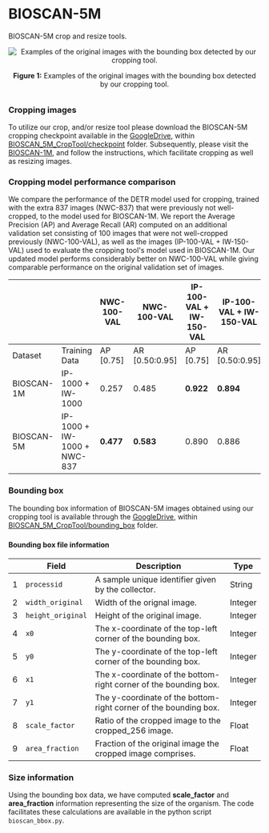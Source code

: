 # BIOSCAN-5M

BIOSCAN-5M crop and resize tools.

<div align="center">
  <img src="https://github.com/zahrag/BIOSCAN-5M/blob/main/BIOSCAN_images/repo_images/area_frac.png" 
       alt="Examples of the original images with the bounding box detected by our cropping tool." />
  <p><b>Figure 1:</b> Examples of the original images with the bounding box detected by our cropping tool.</p>
</div>

###### <h3> Cropping images
To utilize our crop, and/or resize tool please download the BIOSCAN-5M cropping checkpoint available in the [GoogleDrive](https://drive.google.com/drive/u/1/folders/1Jc57eKkeiYrnUBc9WlIp-ZS_L1bVlT-0),
within [BIOSCAN_5M_CropTool/checkpoint](https://drive.google.com/drive/u/1/folders/1GiUHLOL-oUr2wBtb58LB0BGv2ymjj2jS) folder.
Subsequently, please visit the [BIOSCAN-1M](https://github.com/zahrag/BIOSCAN-1M), and follow the instructions, 
which facilitate cropping as well as resizing images. 


### Cropping model performance comparison

We compare the performance of the DETR model used for cropping, trained with the extra 837 images (NWC-837) that were previously not well-cropped, to the model used for BIOSCAN-1M. We report the Average Precision (AP) and Average Recall (AR) computed on an additional validation set consisting of 100 images that were not well-cropped previously (NWC-100-VAL), as well as the images (IP-100-VAL + IW-150-VAL) used to evaluate the cropping tool's model used in BIOSCAN-1M. Our updated model performs considerably better on NWC-100-VAL while giving comparable performance on the original validation set of images.

|     |               | NWC-100-VAL   | NWC-100-VAL  | IP-100-VAL + IW-150-VAL  | IP-100-VAL + IW-150-VAL  |
|------------|-----------------------------|---------------|--------------------------|---------------------------------|---------------------------------------|
|       Dataset     |          Training Data                    | AP [0.75]     | AR [0.50:0.95]           |AP [0.75]                        | AR [0.50:0.95]                           |
| BIOSCAN-1M | IP-1000 + IW-1000           | 0.257         | 0.485                    | **0.922**                       | **0.894**                            |
| BIOSCAN-5M | IP-1000 + IW-1000 + NWC-837 | **0.477**     | **0.583**                | 0.890                           | 0.886                                 |





### Bounding box
The bounding box information of BIOSCAN-5M images obtained using our cropping tool is available through the [GoogleDrive](https://drive.google.com/drive/u/1/folders/1Jc57eKkeiYrnUBc9WlIp-ZS_L1bVlT-0),
within [BIOSCAN_5M_CropTool/bounding_box](https://drive.google.com/drive/u/1/folders/1i6mSf5P6nmc228RUOfVwer6TVjZXUzeP) folder.

### <h4> Bounding box file information

|   | **Field**         | **Description**                                                  | **Type** |
|---|-------------------|------------------------------------------------------------------|----------|
| 1 | `processid`       | A sample unique identifier given by the collector.               | String   |
| 2 | `width_original`  | Width of the orignal image.                                      | Integer  |
| 3 | `height_original` | Height of the original image.                                    | Integer  |
| 4 | `x0`              | The x-coordinate of the top-left corner of the bounding box.     | Integer  |
| 5 | `y0`              | The y-coordinate of the top-left corner of the bounding box.     | Integer  |
| 6 | `x1`              | The x-coordinate of the bottom-right corner of the bounding box. | Integer  |
| 7 | `y1`              | The y-coordinate of the bottom-right corner of the bounding box. | Integer  |
| 8 | `scale_factor`    | Ratio of the cropped image to the cropped_256 image.             | Float    |
| 9 | `area_fraction`   | Fraction of the original image the cropped image comprises.      | Float    |


### Size information
Using the bounding box data, we have computed **scale_factor** and **area_fraction** information representing the size of the organism.
The code facilitates these calculations are available in the python script `bioscan_bbox.py`. 
